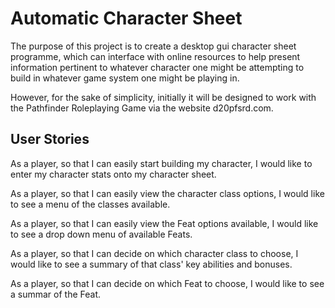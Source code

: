 # Automatic Character Sheet

The purpose of this project is to create a desktop gui character sheet programme, which can interface with online resources to help present information pertinent to whatever character one might be attempting to build in whatever game system one might be playing in.

However, for the sake of simplicity, initially it will be designed to work with the Pathfinder Roleplaying Game via the website d20pfsrd.com.

## User Stories

As a player, so that I can easily start building my character, I would like to enter my character stats onto my character sheet.

As a player, so that I can easily view the character class options, I would like to see a menu of the classes available.

As a player, so that I can easily view the Feat options available, I would like to see a drop down menu of available Feats.

As a player, so that I can decide on which character class to choose, I would like to see a summary of that class' key abilities and bonuses.

As a player, so that I can decide on which Feat to choose, I would like to see a summar of the Feat.